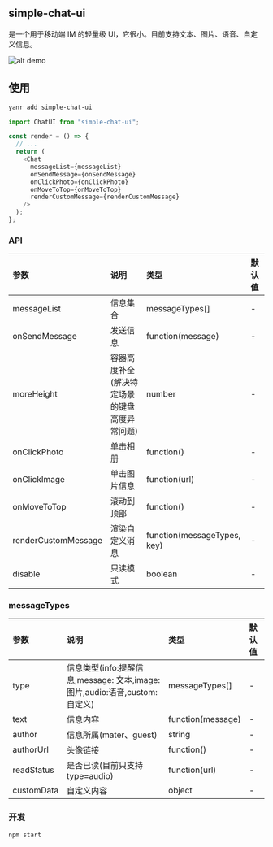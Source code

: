 ## simple-chat-ui

是一个用于移动端 IM 的轻量级 UI，它很小。目前支持文本、图片、语音、自定义信息。

![alt demo](http://39.108.94.69:9010/data/yang/blogs/simplechatuidemo001.jpg)

## 使用

```bash
yanr add simple-chat-ui
```

```js
import ChatUI from "simple-chat-ui";

const render = () => {
  // ...
  return (
    <Chat
      messageList={messageList}
      onSendMessage={onSendMessage}
      onClickPhoto={onClickPhoto}
      onMoveToTop={onMoveToTop}
      renderCustomMessage={renderCustomMessage}
    />
  );
};
```

### API

| 参数                | 说明                                         | 类型                        | 默认值 |
| :------------------ | :------------------------------------------- | :-------------------------- | :----- |
| messageList         | 信息集合                                     | messageTypes[]              | -      |
| onSendMessage       | 发送信息                                     | function(message)           | -      |
| moreHeight          | 容器高度补全(解决特定场景的键盘高度异常问题) | number                      | -      |
| onClickPhoto        | 单击相册                                     | function()                  | -      |
| onClickImage        | 单击图片信息                                 | function(url)               | -      |
| onMoveToTop         | 滚动到顶部                                   | function()                  | -      |
| renderCustomMessage | 渲染自定义消息                               | function(messageTypes, key) | -      |
| disable             | 只读模式                                     | boolean                     | -      |

### messageTypes

| 参数       | 说明                                                                      | 类型              | 默认值 |
| :--------- | :------------------------------------------------------------------------ | :---------------- | :----- |
| type       | 信息类型(info:提醒信息,message: 文本,image:图片,audio:语音,custom:自定义) | messageTypes[]    | -      |
| text       | 信息内容                                                                  | function(message) | -      |
| author     | 信息所属(mater、guest)                                                    | string            | -      |
| authorUrl  | 头像链接                                                                  | function()        | -      |
| readStatus | 是否已读(目前只支持 type=audio)                                           | function(url)     | -      |
| customData | 自定义内容                                                                | object            | -      |

### 开发

```
npm start
```

